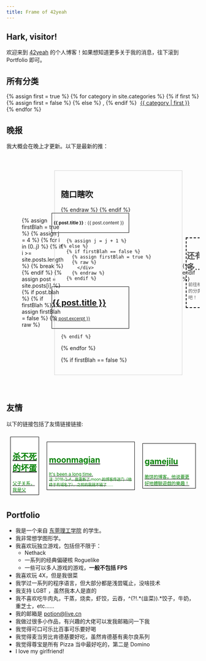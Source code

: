 ```yaml
---
title: Frame of 42yeah
---
```


## Hark, visitor!

欢迎来到 [42yeah](https://github.com/POTION4) 的个人博客！如果想知道更多关于我的消息，往下滚到 Portfolio 即可。

<div class="paperi floats stick">
  <h2>所有分类</h2>
  <div>
    {% assign first = true %}
    {% for category in site.categories %}
      {% if first %}
        {% assign first = false %}
      {% else %}
        <span class="gnome">,</span>
      {% endif %}
      <span style="padding-left: 5px; padding-right: 5px;">
        <a href="/category/{{ category | first }}">{{ category | first }}</a>
      </span>
    {% endfor %}
  </div>
</div>

## 晚报

我大概会在晚上才更新。以下是最新的推：

<div style="display: flex; justify-items: between; align-items: center; overflow-x: auto; padding: 2.5rem;">
  {% assign firstBlah = true %}
  {% assign j = 4 %}
  {% for i in (0..j) %}
    {% if i >= site.posts.length %}
      {% break %}
    {% endif %}
    {% assign post = site.posts[i] %}
    {% if post.blah %}
      {% if firstBlah %}
        {% assign firstBlah = false %}
        {% raw %}
          <div style="margin-left: -1.5rem; border-color: lightgray; border-style: solid; border-width: 1px; max-width: 400px; padding: 1.0rem; min-width: 300px">
            <h2>随口瞎吹</h2>
        {% endraw %}
      {% endif %}

<div style="padding: 0px px 0px 5px; margin-left: -1.5rem; border-color: black; border-style: solid; border-width: 1px; max-width: 200px;" class="card">
  <p style="padding: 0.25rem;">
    <small><b>{{ post.title }}</b> : {{ post.content }}</small>
  </p>
</div>

      {% assign j = j + 1 %}
    {% else %}
      {% if firstBlah == false %}
        {% assign firstBlah = true %}
        {% raw %}
          </div>
        {% endraw %}
      {% endif %}

<a href="{{ post.url }}">
  <div style="padding: 0px px 0px 5px; margin-left: -1.5rem; border-color: black; border-style: solid; border-width: 1px; max-width: 200px;" class="card">
    <h2>{{ post.title }}</h2>
    <p style="padding: 0.25rem;">
      <small>{{ post.excerpt }}</small>
    </p>
  </div>
</a>

    {% endif %}
  {% endfor %}

  {% if firstBlah == false %}
    </div>
  {% endif %}
  <div style="padding: 0px px 0px 5px; margin-left: -1.5rem; border-color: black; border-style: dashed; border-width: 2px; max-width: 200px;" class="card">
    <h2 style="color: #555;">还有很多……</h2>
    <p style="padding: 0.25rem; color: #555;">
      <small>前往相应的分类看吧！</small>
    </p>
  </div>
</div>

## 友情

以下的链接包括了友情链接链接:

<div style="display: flex; justify-items: between; align-items: center; overflow-x: auto;">
  <a href="https://zzkdev.github.io">
    <div style="padding: 5px; margin: 10px; border-color: black; border-style: solid; border-width: 1px; color: green; background-color: white;">
      <h2>杀不死的坏蛋</h2>
      <small>父子关系，我是父</small>
    </div>
  </a>
  <a href="http://www.moonsekai.xyz">
    <div style="padding: 5px; margin: 10px; border-color: black; border-style: solid; border-width: 1px; color: green; background-color: white;">
      <h2>moonmagian</h2>
      <small>It's been a long time. <br /><sub>注: 2018-2-4，我更新了 moon 的博客传送门（他终于有域名了），之前的我就不链了……</sub></small>
    </div>
  </a>
  <a href="https://gamejilu.com">
    <div style="padding: 5px; margin: 10px; border-color: black; border-style: solid; border-width: 1px; color: green; background-color: white;">
      <h2>gamejilu</h2>
      <small>脆饼的博客。他说要更好地體驗遊戲的樂趣！</small>
    </div>
  </a>
</div>


## Portfolio

- 我是一个来自 [东莞理工学院](http://www.dgut.edu.cn/) 的学生。
- 我非常想学图形学。
- 我喜欢玩独立游戏，包括但不限于：
	- Nethack
	- 一系列的经典偏硬核 Roguelike
	- 一些可以多人游戏的游戏，**一般不包括 FPS**
- 我喜欢玩 4X，但是我很菜
- 我学过一系列的程序语言，但大部分都是浅尝辄止，没啥技术
- 我支持 LGBT ，虽然我本人是直的
- 我不喜欢吃牛肉丸，干蒸，烧卖，虾饺，云吞，^(?!.\*(韭菜)).\*饺子，牛奶，重芝士，etc……
- 我的邮箱是 [potion@live.cn](mailto:potion@live.cn)
- 我做过很多小作品，有兴趣的大佬可以发我邮箱问一下我
- 我觉得可口可乐比百事可乐要好喝
- 我觉得麦当劳比肯德基要好吃，虽然肯德基有奥尔良系列
- 我觉得尊宝是所有 Pizza 当中最好吃的，第二是 Domino
- I love my girlfriend!
